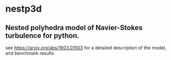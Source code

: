 # nestp3d
Nested polyhedra model of Navier-Stokes turbulence for python. 
---
see https://arxiv.org/abs/1603.01503 for a detailed description of the model, and benchmark results.
